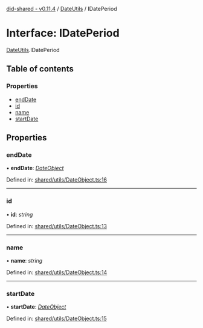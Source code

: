 [did-shared - v0.11.4](../README.md) / [DateUtils](../modules/dateutils.md) / IDatePeriod

# Interface: IDatePeriod

[DateUtils](../modules/dateutils.md).IDatePeriod

## Table of contents

### Properties

- [endDate](dateutils.idateperiod.md#enddate)
- [id](dateutils.idateperiod.md#id)
- [name](dateutils.idateperiod.md#name)
- [startDate](dateutils.idateperiod.md#startdate)

## Properties

### endDate

• **endDate**: [*DateObject*](../classes/dateutils.dateobject.md)

Defined in: [shared/utils/DateObject.ts:16](https://github.com/Puzzlepart/did/blob/dev/shared/utils/DateObject.ts#L16)

___

### id

• **id**: *string*

Defined in: [shared/utils/DateObject.ts:13](https://github.com/Puzzlepart/did/blob/dev/shared/utils/DateObject.ts#L13)

___

### name

• **name**: *string*

Defined in: [shared/utils/DateObject.ts:14](https://github.com/Puzzlepart/did/blob/dev/shared/utils/DateObject.ts#L14)

___

### startDate

• **startDate**: [*DateObject*](../classes/dateutils.dateobject.md)

Defined in: [shared/utils/DateObject.ts:15](https://github.com/Puzzlepart/did/blob/dev/shared/utils/DateObject.ts#L15)
